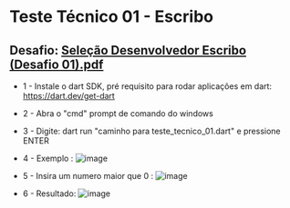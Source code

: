 # Teste Técnico 01 - Escribo

   ## Desafio: [Seleção Desenvolvedor Escribo (Desafio 01).pdf](https://github.com/Raphahf6/escribo/files/7892718/Selecao.Desenvolvedor.Escribo.Desafio.01.pdf)

-  1 - Instale o dart SDK, pré requisito para rodar aplicações em dart: https://dart.dev/get-dart

-  2 - Abra o "cmd" prompt de comando do windows

-  3 - Digite: dart run "caminho para teste_tecnico_01.dart" e pressione ENTER
  
-  4 - Exemplo : ![image](https://user-images.githubusercontent.com/39925526/150026651-6a6985da-adfa-42f2-9a53-d6febaa9cbb8.png)
  
-  5 - Insira um numero maior que 0 : ![image](https://user-images.githubusercontent.com/39925526/150026849-e1b1631b-6c67-46a9-bb1d-b3cae30a5ab4.png)

-  6 - Resultado: ![image](https://user-images.githubusercontent.com/39925526/150027573-f533d462-9c91-4758-b74a-afb0235a9be1.png)

